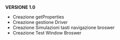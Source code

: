 **VERSIONE 1.0**
- Creazione getProperties
- Creazione gestione Driver
- Creazione Simulazioni tasti navigazione broswer
- Creazione Test Window Broswer